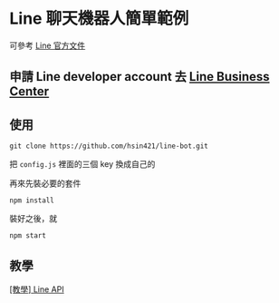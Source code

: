 # Line 聊天機器人簡單範例
可參考 [Line 官方文件](https://developers.line.me/bot-api/getting-started-with-bot-api-trial)

## 申請 Line developer account 去 [Line Business Center](https://business.line.me)

## 使用

```
git clone https://github.com/hsin421/line-bot.git
```

把 `config.js` 裡面的三個 key 換成自己的

再來先裝必要的套件

```
npm install
```


裝好之後，就

```
npm start
```


## 教學
[[教學] Line API](http://huli.logdown.com/posts/726082-line-bot-api-tutorial)

